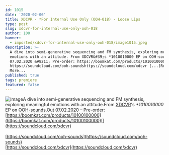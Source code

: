 ```yaml
---
id: 1015
date: '2020-02-06'
title: XDCVR - *For Internal Use Only (OOH-018) - Loose Lips
type: post
slug: xdcvr-for-internal-use-only-ooh-018
author: 100
banner:
  - imported/xdcvr-for-internal-use-only-ooh-018/image1015.jpeg
description: >-
  A dive into semi-generative sequencing and FM synthesis, exploring meaningful
  emotions with an attitude. From XDCVR&#39;s *1010010000 EP on OOH-sounds. Out
  07.02.2020 &#8211; Pre-order: https://boomkat.com/products/10100100000
  https://soundcloud.com/ooh-soundshttps://soundcloud.com/xdcvr [...]Read
  More...
published: true
tags: premiere
featured: false
---
```

![image](../imported/xdcvr-for-internal-use-only-ooh-018/image1015.jpeg)A dive into semi-generative sequencing and FM synthesis, exploring meaningful emotions with an attitude.From [XDCVR](https://www.discogs.com/artist/5556529-XDCVR)'s _\*1010010000_ EP on [OOH-sounds](http://www.ooh-sounds.com/).Out 07.02.2020 – Pre-order: [](https://boomkat.com/products/10100100000)[https://boomkat.com/products/10100100000](https://boomkat.com/products/10100100000)[](https://soundcloud.com/xdcvr)  
[](https://soundcloud.com/xdcvr)  
[](https://soundcloud.com/ooh-sounds)[https://soundcloud.com/ooh-sounds](https://soundcloud.com/ooh-sounds)  
[https://soundcloud.com/xdcvr](https://soundcloud.com/xdcvr)